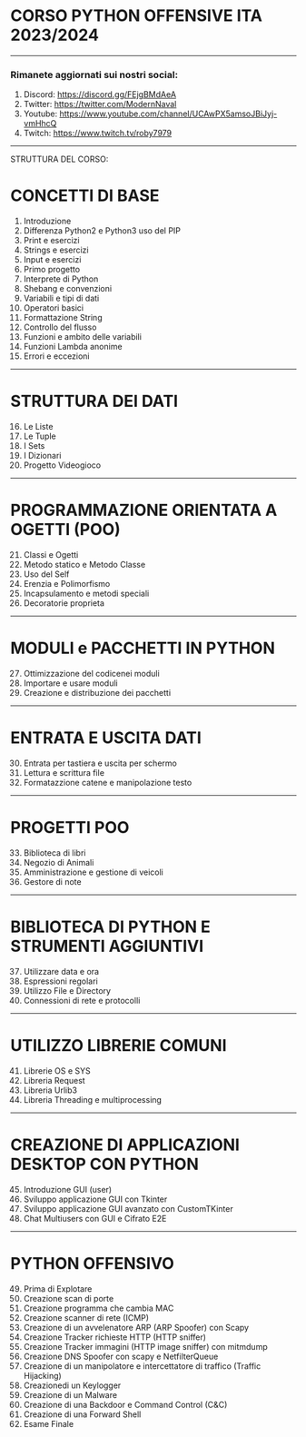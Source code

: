 # CORSO PYTHON OFFENSIVE ITA 2023/2024 

---

### Rimanete aggiornati sui nostri social:
1. Discord: https://discord.gg/FEjgBMdAeA
2. Twitter: https://twitter.com/ModernNaval
3. Youtube: https://www.youtube.com/channel/UCAwPX5amsoJBiJyj-vmHhcQ
4. Twitch: https://www.twitch.tv/roby7979

---

STRUTTURA DEL CORSO:

# CONCETTI DI BASE
1. Introduzione
2. Differenza Python2 e Python3 uso del PIP
3. Print e esercizi
4. Strings e esercizi
5. Input e esercizi
6. Primo progetto
7. Interprete di Python
8. Shebang e convenzioni
9. Variabili e tipi di dati
10. Operatori basici
11. Formattazione String
12. Controllo del flusso
13. Funzioni e ambito delle variabili
14. Funzioni Lambda anonime
15. Errori e eccezioni

---

# STRUTTURA DEI DATI
16. Le Liste
17. Le Tuple
18. I Sets
19. I Dizionari
20. Progetto Videogioco

---

# PROGRAMMAZIONE ORIENTATA A OGETTI (POO)
21. Classi e Ogetti
22. Metodo statico e Metodo Classe
23. Uso del Self
24. Erenzia e Polimorfismo
25. Incapsulamento e metodi speciali
26. Decoratorie proprieta

---

# MODULI e PACCHETTI IN PYTHON
27. Ottimizzazione del codicenei moduli
28. Importare e usare moduli
29. Creazione e distribuzione dei pacchetti

---

# ENTRATA E USCITA DATI
30. Entrata per tastiera e uscita per schermo
31. Lettura e scrittura file
32. Formatazzione catene e manipolazione testo

---

# PROGETTI POO 
33. Biblioteca di libri
34. Negozio di Animali
35. Amministrazione e gestione di veicoli
36. Gestore di note

---

# BIBLIOTECA DI PYTHON E STRUMENTI AGGIUNTIVI
37. Utilizzare data e ora
38. Espressioni regolari
39. Utilizzo File e Directory
40. Connessioni di rete e protocolli

---

# UTILIZZO LIBRERIE COMUNI
41. Librerie OS e SYS
42. Libreria Request
43. Libreria Urlib3
44. Libreria Threading e multiprocessing

---

# CREAZIONE DI APPLICAZIONI DESKTOP CON PYTHON
45. Introduzione GUI (user)
46. Sviluppo applicazione GUI con Tkinter
47. Sviluppo applicazione GUI avanzato con CustomTKinter
48. Chat Multiusers con GUI e Cifrato E2E

---

# PYTHON OFFENSIVO
49. Prima di Explotare
50. Creazione scan di porte
51. Creazione programma che cambia MAC
52. Creazione scanner di rete (ICMP)
53. Creazione di un avvelenatore ARP (ARP Spoofer) con Scapy
54. Creazione Tracker richieste HTTP (HTTP sniffer)
55. Creazione Tracker immagini (HTTP image sniffer) con mitmdump
56. Creazione DNS Spoofer con scapy e NetfilterQueue
57. Creazione di un manipolatore e intercettatore di traffico (Traffic Hijacking)
58. Creazionedi un Keylogger
59. Creazione di un Malware
60. Creazione di una Backdoor e Command Control (C&C)
61. Creazione di una Forward Shell
62. Esame Finale
